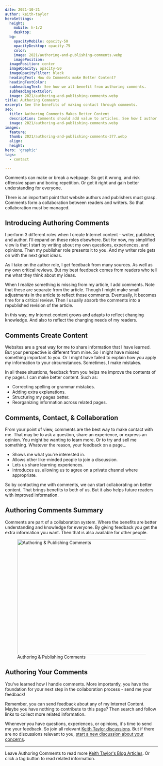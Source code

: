 ```yaml
---
date: 2021-10-21
author: keith-taylor
heroSettings:
  height:
    mobile: h-1/2
    desktop: 
  bg:
    opacityMobile: opacity-50
    opacityDesktop: opacity-75
    color: 
    image: 2021/authoring-and-publishing-comments.webp
    imagePosition: 
  imagePosition: center
  imageOpacity: opacity-50
  imageOpacityFilter: black
  headingText: How do Comments make Better Content?
  headingTextColor: 
  subheadingText: See how we all benefit from authoring comments.
  subheadingTextColor: 
  image: 2021/authoring-and-publishing-comments.webp
title: Authoring Comments
excerpt: See the benefits of making contact through comments.
seo:
  title: Authoring Comments Makes Better Content
  description: Comments should add value to articles. See how I author comments to avoid spam and repetition.
  image: 2021/authoring-and-publishing-comments.webp
images:
  feature: 
  thumb: 2021/authoring-and-publishing-comments-377.webp
  align: 
  height: 
hero: 'graphic'
tags:
  - contact

---
```


Comments can make or break a webpage. So get it wrong, and risk offensive spam and boring repetition. Or get it right and gain better understanding for everyone.

There is an important point that website authors and publishers must grasp. Comments form a collaboration between readers and writers. So that collaboration must be managed.

<h2 id="intro">Introducing Authoring Comments</h2>

I perform 3 different roles when I create Internet content - writer, publisher, and author. I'll expand on these roles elsewhere. But for now, my simplified view is that I start by writing about my own questions, experiences, and opinions. Then my publisher role presents it to you. And my writer role gets on with the next great ideas.

As I take on the author role, I get feedback from many sources. As well as my own critical reviews. But my best feedback comes from readers who tell me what they think about my ideas.

When I realize something is missing from my article, I add comments. Note that these are separate from the article. Though I might make small adjustments in the article to reflect those comments. Eventually, it becomes time for a critical review. Then I usually absorb the comments into a republished revision of the article.

In this way, my Internet content grows and adapts to reflect changing knowledge. And also to reflect the changing needs of my readers.

<h2 id="content">Comments Create Content</h2>

Websites are a great way for me to share information that I have learned. But your perspective is different from mine. So I might have missed something important to you. Or I might have failed to explain how you apply my information to your circumstances. Sometimes, I make mistakes.

In all these situations, feedback from you helps me improve the contents of my pages. I can make better content. Such as:

- Correcting spelling or grammar mistakes.
- Adding extra explanations.
- Structuring my pages better.
- Reorganizing information across related pages.

<h2 id="contact">Comments, Contact, & Collaboration</h2>

From your point of view, comments are the best way to make contact with me. That may be to ask a question, share an experience, or express an opinion. You might be wanting to learn more. Or to try and sell me something. Whatever the reason, your feedback on a page... 

- Shows me what you're interested in.
- Allows other like-minded people to join a discussion.
- Lets us share learning experiences.
- Introduces us, allowing us to agree on a private channel where appropriate.

So by contacting me with comments, we can start collaborating on better content. That brings benefits to both of us. But it also helps future readers with improved information.

<h2 id="summary">Authoring Comments Summary</h2>

Comments are part of a collaboration system. Where the benefits are better understanding and knowledge for everyone. By giving feedback you get the extra information you want. Then that is also available for other people. 

<figure>
<img src="/assets/images/2021/authoring-and-publishing-comments.webp" alt="Authoring & Publishing Comments"  width="610" height="377">
  <figcaption>Authoring & Publishing Comments</figcaption>
</figure>

<h2 id="next">Authoring Your Comments</h2>

You've learned how I handle comments. More importantly, you have the foundation for your next step in the collaboration process - send me your feedback!

Remember, you can send feedback about any of my Internet Content. Maybe you have nothing to contribute to this page? Then search and follow links to collect more related information. 

Whenever you have questions, experiences, or opinions, it's time to send me your feedback. So join all relevant <a href="_github_issues_">Keith Taylor discussions</a>. But if there are no discussions relevant to you, <a href="_github_new_issue_">start a new discussion about your concerns</a>.

<hr />

Leave Authoring Comments to read more <a href="keith-taylor-blog">Keith Taylor's Blog Articles</a>. Or click a tag button to read related information.